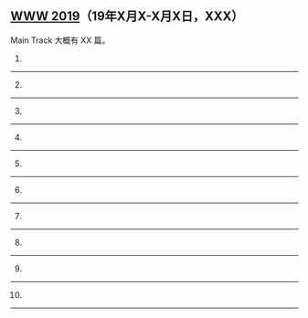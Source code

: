 ## [WWW 2019]()（19年X月X-X月X日，XXX）
Main Track 大概有 XX 篇。

1) 


---

2) 


---

3) 


---

4) 


---

5) 


---

6) 


---

7) 


---

8) 


---

9) 


---

10) 


---



